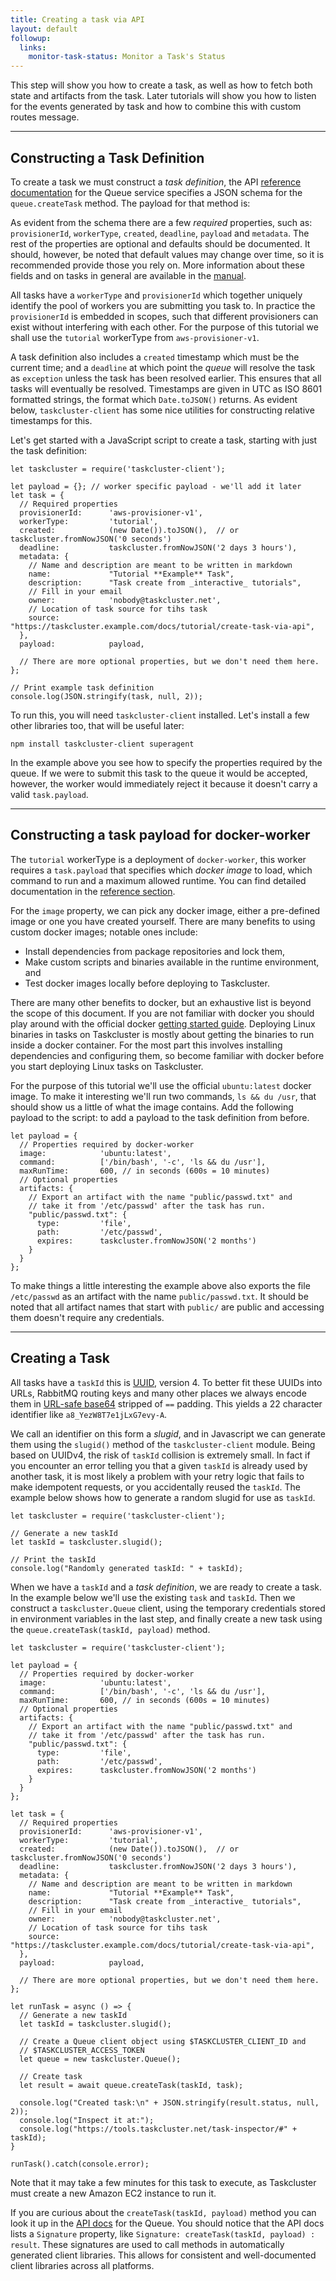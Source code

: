 ```yaml
---
title: Creating a task via API
layout: default
followup:
  links:
    monitor-task-status: Monitor a Task's Status
---
```


This step will show you how to create a task, as well as how to fetch
both state and artifacts from the task. Later tutorials will show you how to
listen for the events generated by task and how to combine this with custom
routes message.

---

## Constructing a Task Definition

To create a task we must construct a _task definition_, the API [reference
documentation](/docs/reference/platform/taskcluster-queue/references/api) for the
Queue service specifies a JSON schema for the `queue.createTask` method.  The
payload for that method is:

<div data-render-schema="/schemas/queue/v1/create-task-request.json#"></div>

As evident from the schema there are a few _required_ properties, such as:
`provisionerId`, `workerType`, `created`, `deadline`, `payload` and `metadata`.
The rest of the properties are optional and defaults should be documented.  It
should, however, be noted that default values may change over time, so it is
recommended provide those you rely on. More information about these fields and
on tasks in general are available in the [manual](/docs/manual).

All tasks have a `workerType` and `provisionerId` which together uniquely
identify the pool of workers you are submitting you task to. In practice the
`provisionerId` is embedded in scopes, such that different provisioners can
exist without interfering with each other. For the purpose of this tutorial we
shall use the `tutorial` workerType from `aws-provisioner-v1`.

A task definition also includes a `created` timestamp which must be the current
time; and a `deadline` at which point the _queue_ will resolve the task as
`exception` unless the task has been resolved earlier. This ensures that all
tasks will eventually be resolved.  Timestamps are given in UTC as ISO 8601
formatted strings, the format which `Date.toJSON()` returns. As evident below,
`taskcluster-client` has some nice utilities for constructing relative
timestamps for this.

Let's get started with a JavaScript script to create a task, starting with just
the task definition:

```
let taskcluster = require('taskcluster-client');

let payload = {}; // worker specific payload - we'll add it later
let task = {
  // Required properties
  provisionerId:      'aws-provisioner-v1',
  workerType:         'tutorial',
  created:            (new Date()).toJSON(),  // or taskcluster.fromNowJSON('0 seconds')
  deadline:           taskcluster.fromNowJSON('2 days 3 hours'),
  metadata: {
    // Name and description are meant to be written in markdown
    name:             "Tutorial **Example** Task",
    description:      "Task create from _interactive_ tutorials",
    // Fill in your email
    owner:            'nobody@taskcluster.net',
    // Location of task source for tihs task
    source:           "https://taskcluster.example.com/docs/tutorial/create-task-via-api",
  },
  payload:            payload,

  // There are more optional properties, but we don't need them here.
};

// Print example task definition
console.log(JSON.stringify(task, null, 2));
```

To run this, you will need `taskcluster-client` installed.  Let's install a few
other libraries too, that will be useful later:

```
npm install taskcluster-client superagent
```

In the example above you see how to specify the properties required by the
queue. If we were to submit this task to the queue it would be accepted,
however, the worker would immediately reject it because it doesn't carry a
valid `task.payload`.

---

## Constructing a task payload for docker-worker

The `tutorial` workerType is a deployment of `docker-worker`, this worker
requires a `task.payload` that specifies which _docker image_ to load, which
command to run and a maximum allowed runtime. You can find detailed
documentation in the [reference
section](/docs/reference/workers/docker-worker/payload).

<div data-render-schema="/schemas/docker-worker/v1/payload.json"></div>

For the `image` property, we can pick any docker image, either a pre-defined
image or one you have created yourself. There are many benefits to using custom
docker images; notable ones include:

 * Install dependencies from package repositories and lock them,
 * Make custom scripts and binaries available in the runtime environment, and
 * Test docker images locally before deploying to Taskcluster.

There are many other benefits to docker, but an exhaustive list is beyond the
scope of this document. If you are not familiar with docker you should play
around with the official docker
[getting started guide](http://docs.docker.com/linux/started/). Deploying Linux
binaries in tasks on Taskcluster is mostly about getting the binaries to run
inside a docker container. For the most part this involves installing
dependencies and configuring them, so become familiar with docker before you
start deploying Linux tasks on Taskcluster.

For the purpose of this tutorial we'll use the official `ubuntu:latest` docker
image. To make it interesting we'll run two commands, `ls && du /usr`, that
should show us a little of what the image contains. Add the following payload
to the script:
to add a payload to the task definition from before.

```
let payload = {
  // Properties required by docker-worker
  image:            'ubuntu:latest',
  command:          ['/bin/bash', '-c', 'ls && du /usr'],
  maxRunTime:       600, // in seconds (600s = 10 minutes)
  // Optional properties
  artifacts: {
    // Export an artifact with the name "public/passwd.txt" and
    // take it from '/etc/passwd' after the task has run.
    "public/passwd.txt": {
      type:         'file',
      path:         '/etc/passwd',
      expires:      taskcluster.fromNowJSON('2 months')
    }
  }
};
```

To make things a little interesting the example above also exports the file
`/etc/passwd` as an artifact with the name `public/passwd.txt`. It should be
noted that all artifact names that start with `public/` are public and
accessing them doesn't require any credentials.

---

## Creating a Task

All tasks have a `taskId` this is
[UUID](https://en.wikipedia.org/wiki/Universally_unique_identifier), version 4.
To better fit these UUIDs into URLs, RabbitMQ routing keys and many other
places we always encode them in [URL-safe
base64](http://tools.ietf.org/html/rfc4648#section-5) stripped of `==` padding.
This yields a 22 character identifier like `a8_YezW8T7e1jLxG7evy-A`.

We call an identifier on this form a _slugid_, and in Javascript we can generate
them using the `slugid()` method of the `taskcluster-client` module. Being
based on UUIDv4, the risk of `taskId` collision is extremely small. In
fact if you encounter an error telling you that a given `taskId` is already
used by another task, it is most likely a problem with your retry logic that
fails to make idempotent requests, or you accidentally reused the `taskId`. The
example below shows how to generate a random slugid for use as `taskId`.

```
let taskcluster = require('taskcluster-client');

// Generate a new taskId
let taskId = taskcluster.slugid();

// Print the taskId
console.log("Randomly generated taskId: " + taskId);
```

When we have a `taskId` and a _task definition_, we are ready to create a task.
In the example below we'll use the existing `task` and `taskId`.  Then we
construct a `taskcluster.Queue` client, using the temporary credentials stored
in environment variables in the last step, and finally create a new task using
the `queue.createTask(taskId, payload)` method.

```
let taskcluster = require('taskcluster-client');

let payload = {
  // Properties required by docker-worker
  image:            'ubuntu:latest',
  command:          ['/bin/bash', '-c', 'ls && du /usr'],
  maxRunTime:       600, // in seconds (600s = 10 minutes)
  // Optional properties
  artifacts: {
    // Export an artifact with the name "public/passwd.txt" and
    // take it from '/etc/passwd' after the task has run.
    "public/passwd.txt": {
      type:         'file',
      path:         '/etc/passwd',
      expires:      taskcluster.fromNowJSON('2 months')
    }
  }
};

let task = {
  // Required properties
  provisionerId:      'aws-provisioner-v1',
  workerType:         'tutorial',
  created:            (new Date()).toJSON(),  // or taskcluster.fromNowJSON('0 seconds')
  deadline:           taskcluster.fromNowJSON('2 days 3 hours'),
  metadata: {
    // Name and description are meant to be written in markdown
    name:             "Tutorial **Example** Task",
    description:      "Task create from _interactive_ tutorials",
    // Fill in your email
    owner:            'nobody@taskcluster.net',
    // Location of task source for tihs task
    source:           "https://taskcluster.example.com/docs/tutorial/create-task-via-api",
  },
  payload:            payload,

  // There are more optional properties, but we don't need them here.
};

let runTask = async () => {
  // Generate a new taskId
  let taskId = taskcluster.slugid();

  // Create a Queue client object using $TASKCLUSTER_CLIENT_ID and
  // $TASKCLUSTER_ACCESS_TOKEN
  let queue = new taskcluster.Queue();

  // Create task
  let result = await queue.createTask(taskId, task);

  console.log("Created task:\n" + JSON.stringify(result.status, null, 2));
  console.log("Inspect it at:");
  console.log("https://tools.taskcluster.net/task-inspector/#" + taskId);
}

runTask().catch(console.error);
```

Note that it may take a few minutes for this task to execute, as Taskcluster must
create a new Amazon EC2 instance to run it.

If you are curious about the `createTask(taskId, payload)` method you can look
it up in the [API docs](/docs/reference/platform/queue/reference/api-docs/) for the Queue. You should notice that
the API docs lists a `Signature` property, like
`Signature: createTask(taskId, payload) : result`. These signatures are used to
call methods in automatically generated client libraries. This allows for
consistent and well-documented client libraries across all platforms.

